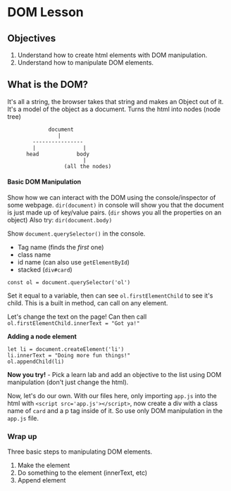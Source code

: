 # DOM Lesson

## Objectives
1. Understand how to create html elements with DOM manipulation.
1. Understand how to manipulate DOM elements.

## What is the DOM?
  It's all a string, the browser takes that string and makes an Object out of it.
  It's a model of the object as a document.
  Turns the html into nodes (node tree)
  ```
               document
                  |
          ----------------
          |               |
        head            body
                          |
                    (all the nodes)
  ```

#### Basic DOM Manipulation
  Show how we can interact with the DOM using the console/inspector of some webpage.
  `dir(document)` in console will show you that the document is just made up of key/value pairs. (`dir` shows you all the properties on an object)
  Also try: `dir(document.body)`

  Show `document.querySelector()` in the console.
  - Tag name (finds the _first_ one)
  - class name
  - id name (can also use `getElementById`)
  - stacked (`div#card`)

`const ol = document.querySelector('ol')`

Set it equal to a variable, then can see `ol.firstElementChild` to see it's child. This is a built in method, can call on any element.

Let's change the text on the page! Can then call `ol.firstElementChild.innerText = "Got ya!"`

**Adding a node element**
```
let li = document.createElement('li')
li.innerText = "Doing more fun things!"
ol.appendChild(li)
```
**Now you try!** - Pick a learn lab and add an objective to the list using DOM manipulation (don't just change the html).

Now, let's do our own. With our files here, only importing `app.js` into the html with `<script src='app.js'></script>`, now create a div with a class name of `card` and a p tag inside of it. So use only DOM manipulation in the `app.js` file.


### Wrap up

Three basic steps to manipulating DOM elements.
1. Make the element
1. Do something to the element (innerText, etc)
1. Append element
